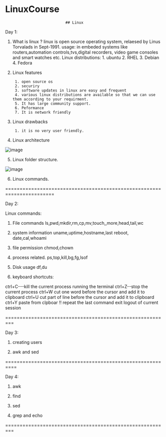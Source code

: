 # LinuxCourse

                               ## Linux
				 
Day 1:

1. What is linux ?
    linux is open source operating system,
	relaesed by Linus Torvalads in Sept-1991.
	usage:
	     in embeded systems like routers,automation controls,tvs,digital recorders, video game consoles
		 and smart watches etc.
	Linux distributions:
	       1. ubuntu
		   2. RHEL
		   3. Debian
		   4. Fedora
		 
		 
		 

2. Linux features 

        1. open source os
		2. securiry
		3. software updates in linux are easy and frequent
		4. various linux distributions are available so that we can use them according to your requirment.
		5. It has large community support.
		6. Peformance 
		7. It is network friendly
		

3. Linux drawbacks 

        1. it is no very user friendly.


4. Linux architecture

![image](https://user-images.githubusercontent.com/20027119/115021940-473a6300-9eda-11eb-8b57-a881226abf16.png)

       

5. Linux folder structure.
       
![image](https://user-images.githubusercontent.com/20027119/115022007-646f3180-9eda-11eb-8168-8cd5f4855c3d.png)


6. Linux commands.

=======================================================================

Day 2:

Linux commands:

1. File commands
     ls,pwd,mkdir,rm,cp,mv,touch,,more,head,tail,wc
	 
2. system information
    uname,uptime,hostname,last reboot, date,cal,whoami
	
3. file permission
    chmod,chown	
4. process related.
    ps,top,kill,bg,fg,lsof
5. Disk usage
   df,du
6. keyboard shortcuts:

  ctrl+C---kill the current process running the terminal
  ctrl+Z--stop the current process
  ctrl+W  cut one word before the cursor and add it to clipboard
  ctrl+U  cut part of line before the cursor and add it to clipboard
  ctrl+Y paste from clpboar
  !! repeat the last command
  exit logout of current session

=========================================================


Day 3:

1. creating users

2. awk and sed

==========================================================

Day 4:

1. awk

2. find

3. sed

4. grep and echo

=========================================================


